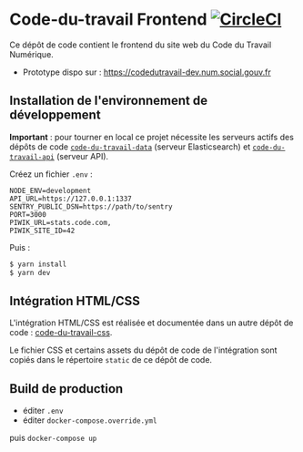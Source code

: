 # Code-du-travail Frontend [![CircleCI](https://circleci.com/gh/SocialGouv/code-du-travail-explorer.svg?style=svg)](https://circleci.com/gh/SocialGouv/code-du-travail-explorer)

Ce dépôt de code contient le frontend du site web du Code du Travail Numérique.

- Prototype dispo sur : https://codedutravail-dev.num.social.gouv.fr

## Installation de l'environnement de développement

**Important** : pour tourner en local ce projet nécessite les serveurs actifs des dépôts de code [`code-du-travail-data`](https://github.com/SocialGouv/code-du-travail-data) (serveur Elasticsearch) et [`code-du-travail-api`](https://github.com/SocialGouv/code-du-travail-api) (serveur API).

Créez un fichier `.env` :

```shell
NODE_ENV=development
API_URL=https://127.0.0.1:1337
SENTRY_PUBLIC_DSN=https://path/to/sentry
PORT=3000
PIWIK_URL=stats.code.com,
PIWIK_SITE_ID=42
```

Puis :

```bash
$ yarn install
$ yarn dev
```

## Intégration HTML/CSS

L'intégration HTML/CSS est réalisée et documentée dans un autre dépôt de code : [code-du-travail-css](https://github.com/SocialGouv/code-du-travail-css).

Le fichier CSS et certains assets du dépôt de code de l'intégration sont copiés dans le répertoire `static` de ce dépôt de code.

## Build de production

- éditer `.env`
- éditer `docker-compose.override.yml`

puis `docker-compose up`
